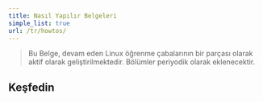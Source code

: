 ```yaml
---
title: Nasıl Yapılır Belgeleri
simple_list: true
url: /tr/howtos/
---
```


> Bu Belge, devam eden Linux öğrenme çabalarının bir parçası olarak aktif olarak geliştirilmektedir. Bölümler periyodik olarak eklenecektir.

## Keşfedin
